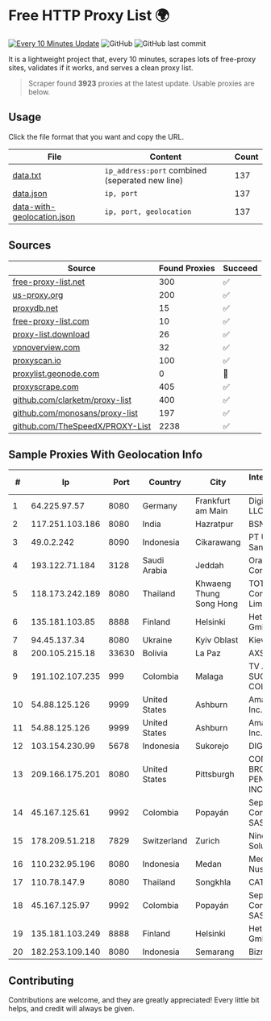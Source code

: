 
# Free HTTP Proxy List 🌍

[![Every 10 Minutes Update](https://github.com/mertguvencli/http-proxy-list/actions/workflows/main.yml/badge.svg?branch=main)](https://github.com/mertguvencli/http-proxy-list/actions/workflows/main.yml)
![GitHub](https://img.shields.io/github/license/mertguvencli/http-proxy-list)
![GitHub last commit](https://img.shields.io/github/last-commit/mertguvencli/http-proxy-list)

It is a lightweight project that, every 10 minutes, scrapes lots of free-proxy sites, validates if it works, and serves a clean proxy list.


> Scraper found **3923** proxies at the latest update. Usable proxies are below.

## Usage

Click the file format that you want and copy the URL.


|File|Content|Count|
|----|-------|-----|
|[data.txt](https://raw.githubusercontent.com/mertguvencli/http-proxy-list/main/proxy-list/data.txt)|`ip_address:port` combined (seperated new line)|137|
|[data.json](https://raw.githubusercontent.com/mertguvencli/http-proxy-list/main/proxy-list/data.json)|`ip, port`|137|
|[data-with-geolocation.json](https://raw.githubusercontent.com/mertguvencli/http-proxy-list/main/proxy-list/data-with-geolocation.json)|`ip, port, geolocation`|137|

## Sources

|Source|Found Proxies|Succeed|
|------|-------------|-------|
|[free-proxy-list.net](https://free-proxy-list.net)|300|✅|
|[us-proxy.org](https://www.us-proxy.org)|200|✅|
|[proxydb.net](http://proxydb.net)|15|✅|
|[free-proxy-list.com](https://free-proxy-list.com/?page=&port=&type%5B%5D=http&type%5B%5D=https&up_time=0&search=Search)|10|✅|
|[proxy-list.download](https://www.proxy-list.download/HTTP)|26|✅|
|[vpnoverview.com](https://vpnoverview.com/privacy/anonymous-browsing/free-proxy-servers)|32|✅|
|[proxyscan.io](https://www.proxyscan.io)|100|✅|
|[proxylist.geonode.com](https://proxylist.geonode.com/api/proxy-list?limit=300&page=1&sort_by=lastChecked&sort_type=desc&protocols=http,https)|0|🚫|
|[proxyscrape.com](https://api.proxyscrape.com/v2/?request=displayproxies&protocol=http&timeout=10000&country=all&ssl=all&anonymity=all)|405|✅|
|[github.com/clarketm/proxy-list](https://raw.githubusercontent.com/clarketm/proxy-list/master/proxy-list-raw.txt)|400|✅|
|[github.com/monosans/proxy-list](https://raw.githubusercontent.com/monosans/proxy-list/main/proxies/http.txt)|197|✅|
|[github.com/TheSpeedX/PROXY-List](https://raw.githubusercontent.com/TheSpeedX/PROXY-List/master/http.txt)|2238|✅|


## Sample Proxies With Geolocation Info

|#|Ip|Port|Country|City|Internet Service Provider|
|-|--|----|-------|----|-------------------------|
|1|64.225.97.57|8080|Germany|Frankfurt am Main|DigitalOcean, LLC|
|2|117.251.103.186|8080|India|Hazratpur|BSNL Internet|
|3|49.0.2.242|8090|Indonesia|Cikarawang|PT Usaha Adi Sanggoro|
|4|193.122.71.184|3128|Saudi Arabia|Jeddah|Oracle Corporation|
|5|118.173.242.189|8080|Thailand|Khwaeng Thung Song Hong|TOT Public Company Limited|
|6|135.181.103.85|8888|Finland|Helsinki|Hetzner Online GmbH|
|7|94.45.137.34|8080|Ukraine|Kyiv Oblast|Kievline LLC|
|8|200.105.215.18|33630|Bolivia|La Paz|AXS Bolivia S. A.|
|9|191.102.107.235|999|Colombia|Malaga|TV AZTECA SUCURSAL COLOMBIA|
|10|54.88.125.126|9999|United States|Ashburn|Amazon.com, Inc.|
|11|54.88.125.126|9999|United States|Ashburn|Amazon.com, Inc.|
|12|103.154.230.99|5678|Indonesia|Sukorejo|DIGITNET|
|13|209.166.175.201|8080|United States|Pittsburgh|CONTINENTAL BROADBAND PENNSYLVANIA, INC.|
|14|45.167.125.61|9992|Colombia|Popayán|Sepcom Comunicaciones SAS|
|15|178.209.51.218|7829|Switzerland|Zurich|Nine Internet Solutions AG|
|16|110.232.95.196|8080|Indonesia|Medan|Media Antar Nusa PT.|
|17|110.78.147.9|8080|Thailand|Songkhla|CAT-BB|
|18|45.167.125.97|9992|Colombia|Popayán|Sepcom Comunicaciones SAS|
|19|135.181.103.249|8888|Finland|Helsinki|Hetzner Online GmbH|
|20|182.253.109.140|8080|Indonesia|Semarang|Biznet Metronet|



## Contributing

Contributions are welcome, and they are greatly appreciated! Every
little bit helps, and credit will always be given.

